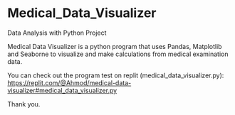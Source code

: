 # Medical_Data_Visualizer
Data Analysis with Python Project

Medical Data Visualizer is a python program that uses Pandas, Matplotlib and Seaborne to visualize and make calculations from medical examination data.

You can check out the program test on replit (medical_data_visualizer.py): https://replit.com/@Ahmod/medical-data-visualizer#medical_data_visualizer.py

Thank you.
